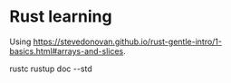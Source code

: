 # Rust learning 

Using https://stevedonovan.github.io/rust-gentle-intro/1-basics.html#arrays-and-slices. 

rustc 
rustup doc --std